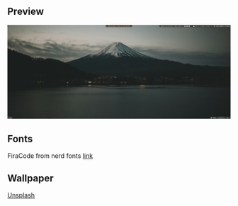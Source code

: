 
## Preview
![Screenshot](https://github.com/elvinsavio/dotfiles/blob/main/screenshots/Screenshot-2.png?raw=true)



## Fonts
FiraCode from nerd fonts [link](https://www.nerdfonts.com/)

## Wallpaper 
[Unsplash](https://unsplash.com/@claybanks)
